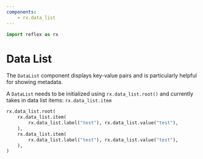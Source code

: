 ```yaml
---
components:
    - rx.data_list
---
```


```python exec
import reflex as rx
```

# Data List

The `DataList` component displays key-value pairs and is particularly helpful for showing metadata.

A `DataList` needs to be initialized using `rx.data_list.root()` and currently takes in data list items: `rx.data_list.item`

```python demo
rx.data_list.root(
    rx.data_list.item(
        rx.data_list.label("test"), rx.data_list.value("test"),
    ),
    rx.data_list.item(
        rx.data_list.label("test"), rx.data_list.value("test"),
    ),
)
```
